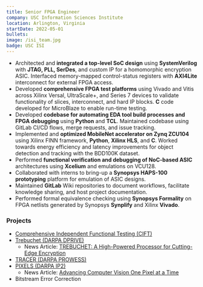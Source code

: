 ```yaml
---
title: Senior FPGA Engineer
company: USC Information Sciences Institute
location: Arlington, Virginia
startDate: 2022-05-01
bullets: 
image: /isi_team.jpg
badge: USC ISI
---
```


- Architected and **integrated a top-level SoC design** using **SystemVerilog** with **JTAG, PLL, SerDes**, and custom IP for a homomorphic encryption ASIC. Interfaced memory-mapped control-status registers with **AXI4Lite** interconnect for external FPGA access.
- Developed **comprehensive FPGA test platforms** using Vivado and Vitis across Xilinx Versal, UltraScale+, and Series 7 devices to validate functionality of slices, interconnect, and hard IP blocks. **C** code developed for MicroBlaze to enable run-time testing.
- Developed **codebase for automating EDA tool build processes and FPGA debugging** using **Python** and **TCL**. Maintained codebase using GitLab CI/CD flows, merge requests, and issue tracking.
- Implemented and **optimized MobileNet accelerator on Zynq ZCU104** using Xilinx FINN framework, **Python**, **Xilinx HLS**, and **C**. Worked towards energy efficiency and latency improvements for object detection and tracking with the BDD100K dataset.
- Performed **functional verification and debugging of NoC-based ASIC** architectures using **Xcelium** and emulations on VCU128.
- Collaborated with interns to bring-up a **Synopsys HAPS-100 prototyping** platform for emulation of ASIC designs.
- Maintained **GitLab** Wiki repositories to document workflows, facilitate knowledge sharing, and host project documentation.
- Performed formal equivalence checking using **Synopsys Formality** on FPGA netlists generated by Synopsys **Synplify** and Xilinx **Vivado**.

<!-- ### Summary
As a Senior Research Engineer at USC Information Sciences Institute, I work under the Reconfigurable Computing Group focusing on cutting-edge FPGA security research and development. My role involves extensive testing and evaluation of Xilinx FPGA devices, including the latest Versal, UltraScale+, and Zynq platforms.

My research interests include:

- Spiking Neural Networks
- Hardware Acceleration
- SoC Design with ASICs and FPGAs
- Deep Learning
- Low Power Computing
- Augmented and Mixed Reality

This position has allowed me to contribute to the advancement of reconfigurable computing technologies while developing expertise in hardware security and FPGA-based system design. -->

### Projects

- [Comprehensive Independent Functional Testing (CIFT)](https://www.isi.edu/research-groups-rcg/projects/current-projects/cift/)
- [Trebuchet (DARPA DPRIVE)](https://www.isi.edu/research-groups-rcg/projects/current-projects/trebuchet/)
  - News Article: [TREBUCHET: A High-Powered Processor for Cutting-Edge Encryption](https://www.isi.edu/news/52593/trebuchet-a-high-powered-processor-for-cutting-edge-encryption/)
- [TRACER (DARPA PROWESS)](https://www.isi.edu/projects-tracer/)
- [PIXELS (DARPA IP2)](https://www.isi.edu/research-groups-rcg/projects/current-projects/pixels/)
  - News Article: [Advancing Computer Vision One Pixel at a Time](https://viterbischool.usc.edu/news/2023/05/advancing-computer-vision-one-pixel-at-a-time/)
- Bitstream Error Correction

<!-- #### Independent Functional Testing

#### Trebuchet (DARPA DPRIVE)

#### TRACER (DARPA PROWESS)

#### PIXELS (DARPA IP2)

#### Bitstream Error Correction -->